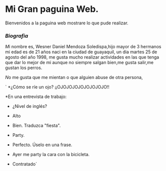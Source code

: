 #  Mi Gran paguina Web.



Bienvenidos a la paguina web mostrare lo que pude realizar. 
### _Biografia_
 
*M*i nombre es, Wesner Daniel Mendoza Soledispa,hijo mayor de 3 hermanos mi edad es de 21 años  naci en la ciudad de guayaquil, un dia martes 25 de agosto del año 1998, me gusta mucho realizar actividades en las que tenga que dar lo mejor de mi aunque no siempre salgan bien,me gusta salir,me gustan los perros.

*N*o me gusta que me mientan o que alguien abuse de otra persona,



` *¿Cómo se ríe un ojo?
¡¡OJOJOJOJOJOJOJOJO!!



*En una entrevista de trabajo:
- ¿Nivel de inglés?


- Alto


- Bien. Traduzca "fiesta".


- Party.


- Perfecto. Úselo en una frase.


- Ayer me party la cara con la bicicleta.


- Contratado`
